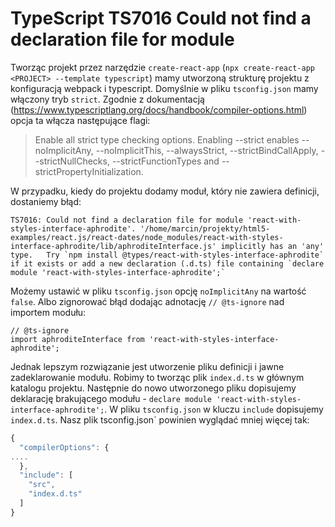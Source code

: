 # TypeScript TS7016 Could not find a declaration file for module

Tworząc projekt przez narzędzie `create-react-app` (`npx create-react-app <PROJECT> --template typescript`) mamy utworzoną strukturę projektu z konfiguracją webpack i typescript. Domyślnie w pliku `tsconfig.json` mamy włączony tryb `strict`. Zgodnie z dokumentacją (https://www.typescriptlang.org/docs/handbook/compiler-options.html) opcja ta włącza następujące flagi:
>Enable all strict type checking options.
>Enabling --strict enables --noImplicitAny, --noImplicitThis, --alwaysStrict, --strictBindCallApply, --strictNullChecks, --strictFunctionTypes and --strictPropertyInitialization.

W przypadku, kiedy do projektu dodamy moduł, który nie zawiera definicji, dostaniemy błąd:
```
TS7016: Could not find a declaration file for module 'react-with-styles-interface-aphrodite'. '/home/marcin/projekty/html5-examples/react.js/react-dates/node_modules/react-with-styles-interface-aphrodite/lib/aphroditeInterface.js' implicitly has an 'any' type.   Try `npm install @types/react-with-styles-interface-aphrodite` if it exists or add a new declaration (.d.ts) file containing `declare module 'react-with-styles-interface-aphrodite';`
```

Możemy ustawić w pliku `tsconfig.json` opcję `noImplicitAny` na wartość `false`.
Albo zignorować błąd dodając adnotację `// @ts-ignore` nad importem modułu:
```
// @ts-ignore
import aphroditeInterface from 'react-with-styles-interface-aphrodite';
```

Jednak lepszym rozwiązanie jest utworzenie pliku definicji i jawne zadeklarowanie modułu.
Robimy to tworząc plik `index.d.ts` w głównym katalogu projektu.
Następnie do nowo utworzonego pliku dopisujemy deklarację brakującego modułu - `declare module 'react-with-styles-interface-aphrodite';`.
W pliku `tsconfig.json` w kluczu `include` dopisujemy `index.d.ts`. Nasz plik tsconfig.json` powinien wyglądać mniej więcej tak:

``` javascript
{
  "compilerOptions": {
....
  },
  "include": [
    "src",
    "index.d.ts"
  ]
}
```
